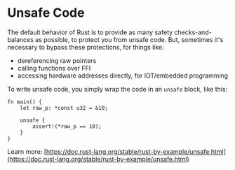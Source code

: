 # Unsafe Code

The default behavior of Rust is to provide as many safety checks-and-balances as possible, to protect you from unsafe code.  But, sometimes it's necessary to bypass these protections, for things like:

* dereferencing raw pointers
* calling functions over FFI
* accessing hardware addresses directly, for IOT/embedded programming

To write unsafe code, you simply wrap the code in an `unsafe` block, like this:

```rust,editable
fn main() {
    let raw_p: *const u32 = &10;

    unsafe {
        assert!(*raw_p == 10);
    }
}
```

Learn more:  [https://doc.rust-lang.org/stable/rust-by-example/unsafe.html](https://doc.rust-lang.org/stable/rust-by-example/unsafe.html)

